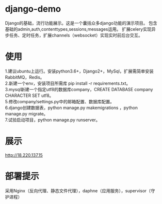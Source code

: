 # django-demo
Django的基础，流行功能展示。这是一个囊括众多django功能的演示项目。
包含基础的admin,auth,contenttypes,sessions,messages运用。
扩展celery实现异步任务、定时任务，扩展channels（websocket）实现实时前后台交互。

# 使用
1.建议ubuntu上运行。安装python3.6+，Django2+，MySql，扩展需简单安装RabbitMQ，Redis。 <br> 
2.新建一个env，安装项目所需库 pip install -r requirements.txt。<br> 
3.mysql新建一个指定utf8的数据库company，CREATE DATABASE company CHARACTER SET utf8。<br> 
5.修改company/settings.py中的邮箱配置、数据库配置。 <br> 
6.django创建数据表，python manage.py makemigrations ，python manage.py migrate。 <br> 
7.试验启动项目，python manage.py runserver。 

# 展示
http://18.220.137.15

# 部署提示
采用Nginx（反向代理、静态文件代理），daphne（应用服务），supervisor（守护进程）
